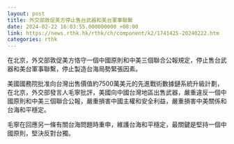 ```yaml
---
layout: post
title: 外交部敦促美方停止售台武器和美台軍事聯繫
date: 2024-02-22 16:03:55.000000000 +08:00
link: https://news.rthk.hk/rthk/ch/component/k2/1741425-20240222.htm
categories: rthk
---
```


在北京，外交部敦促美方恪守一個中國原則和中美三個聯合公報規定，停止售台武器和美台軍事聯繫，停止製造台海局勢緊張因素。

美國國務院批准向台灣出售價值約7500萬美元的先進戰術數據鏈系統升級計劃，在北京，外交部發言人毛寧批評，美國向中國台灣地區出售武器，嚴重違反一個中國原則和中美三個聯合公報，嚴重損害中國主權和安全利益，嚴重損害中美關係和台海和平穩定。

毛寧在回應另一條有關台海問題時重申，維護台海和平穩定，最關鍵是堅持一個中國原則，堅決反對台獨。
